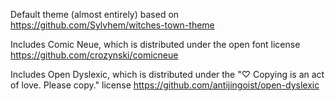 Default theme (almost entirely) based on https://github.com/Sylvhem/witches-town-theme

Includes Comic Neue, which is distributed under the open font license https://github.com/crozynski/comicneue

Includes Open Dyslexic, which is distributed under the "♡ Copying is an act of love. Please copy." license https://github.com/antijingoist/open-dyslexic
